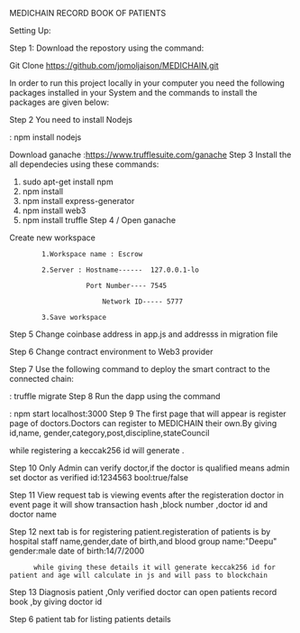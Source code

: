 MEDICHAIN
RECORD BOOK OF PATIENTS

Setting Up:

Step 1: Download the repostory using the command:

Git Clone https://github.com/jomoljaison/MEDICHAIN.git

In order to run this project locally in your computer you need the following packages installed in your System and the commands to install the packages are given below:

Step 2 You need to install Nodejs

<command> : npm install nodejs

 Download ganache :https://www.trufflesuite.com/ganache
Step 3 Install the all dependecies using these commands:

1. sudo apt-get install npm
2. npm install
3. npm install express-generator
4. npm install web3
5. npm install truffle
Step 4 / Open ganache

Create new workspace

			1.Workspace name : Escrow

			2.Server : Hostname------  127.0.0.1-lo

		      		   Port Number---- 7545

		            	   Network ID----- 5777
					   
			3.Save workspace
Step 5 Change coinbase address in app.js and addresss in migration file

Step 6 Change contract environment to Web3 provider

Step 7 Use the following command to deploy the smart contract to the connected chain:

   <command> : truffle migrate
Step 8 Run the dapp using the command

   <command> :  npm start  localhost:3000
Step 9 The first page that will appear is register page of doctors.Doctors can register to MEDICHAIN their own.By giving id,name, gender,category,post,discipline,stateCouncil

while registering a keccak256 id will generate .

Step 10 Only Admin can verify doctor,if the doctor is qualified means admin set doctor as verified id:1234563 bool:true/false

Step 11 View request tab is viewing events after the registeration doctor in event page it will show transaction hash ,block number ,doctor id and doctor name

Step 12 next tab is for registering patient.registeration of patients is by hospital staff name,gender,date of birth,and blood group name:"Deepu" gender:male date of birth:14/7/2000

          while giving these details it will generate keccak256 id for patient and age will calculate in js and will pass to blockchain       
Step 13 Diagnosis patient ,Only verified doctor can open patients record book ,by giving doctor id

Step 6 patient tab for listing patients details

